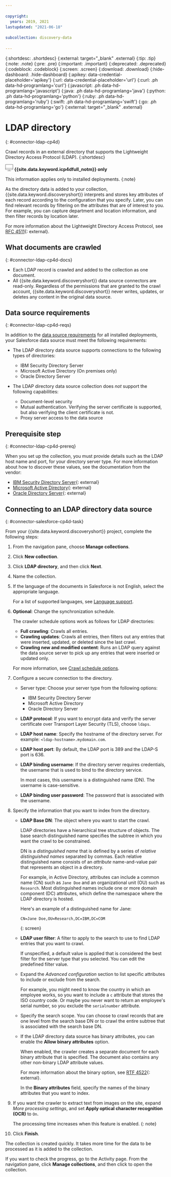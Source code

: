```yaml
---

copyright:
  years: 2019, 2021
lastupdated: "2021-06-18"

subcollection: discovery-data

---
```


{:shortdesc: .shortdesc}
{:external: target="_blank" .external}
{:tip: .tip}
{:note: .note}
{:pre: .pre}
{:important: .important}
{:deprecated: .deprecated}
{:codeblock: .codeblock}
{:screen: .screen}
{:download: .download}
{:hide-dashboard: .hide-dashboard}
{:apikey: data-credential-placeholder='apikey'} 
{:url: data-credential-placeholder='url'}
{:curl: .ph data-hd-programlang='curl'}
{:javascript: .ph data-hd-programlang='javascript'}
{:java: .ph data-hd-programlang='java'}
{:python: .ph data-hd-programlang='python'}
{:ruby: .ph data-hd-programlang='ruby'}
{:swift: .ph data-hd-programlang='swift'}
{:go: .ph data-hd-programlang='go'}
{:external: target="_blank" .external}


# LDAP directory
{: #connector-ldap-cp4d}

Crawl records in an external directory that supports the Lightweight Directory Access Protocol (LDAP).
{:shortdesc}

![Cloud Pak for Data only](images/desktop.png) **{{site.data.keyword.icp4dfull_notm}} only**

This information applies only to installed deployments.
{:note}

As the directory data is added to your collection, {{site.data.keyword.discoveryshort}} interprets and stores key attributes of each record according to the configuration that you specify. Later, you can find relevant records by filtering on the attributes that are of interest to you. For example, you can capture department and location information, and then filter records by location later.

For more information about the Lightweight Directory Access Protocol, see [RFC 4511](https://datatracker.ietf.org/doc/html/rfc4511){: external}.

## What documents are crawled
{: #connector-ldap-cp4d-docs}

- Each LDAP record is crawled and added to the collection as one document.
- All {{site.data.keyword.discoveryshort}} data source connectors are read-only. Regardless of the permissions that are granted to the crawl account, {{site.data.keyword.discoveryshort}} never writes, updates, or deletes any content in the original data source.

## Data source requirements
{: #connector-ldap-cp4d-reqs}

In addition to the [data source requirements](/docs/discovery-data?topic=discovery-data-collection-types#requirements) for all installed deployments, your Salesforce data source must meet the following requirements:

- The LDAP directory data source supports connections to the following types of directories:

  - IBM Security Directory Server
  - Microsoft Active Directory (On premises only)
  - Oracle Directory Server

- The LDAP directory data source collection does *not* support the following capabilities:

  - Document-level security
  - Mutual authentication. Verifying the server certificate is supported, but also verifying the client certificate is not.
  - Proxy server access to the data source

## Prerequisite step
{: #connector-ldap-cp4d-prereq}

When you set up the collection, you must provide details such as the LDAP host name and port, for your directory server type. For more information about how to discover these values, see the documentation from the vendor:

- [IBM Security Directory Server](https://www.ibm.com/docs/en/sdse/6.4.0?topic=do-security-directory-server-overview){: external}
- [Microsoft Active Directory](https://docs.microsoft.com/en-us/machine-learning-server/operationalize/configure-authentication#active-directory-and-ldapldap-s){: external}
- [Oracle Directory Server](https://docs.oracle.com/cd/E20295_01/html/821-1220/bcalm.html#scrolltoc){: external}

## Connecting to an LDAP directory data source
{: #connector-salesforce-cp4d-task}

From your {{site.data.keyword.discoveryshort}} project, complete the following steps:

1.  From the navigation pane, choose **Manage collections**.
1.  Click **New collection**.
1.  Click **LDAP directory**, and then click **Next**.
1.  Name the collection.
1.  If the language of the documents in Salesforce is not English, select the appropriate language.

    For a list of supported languages, see [Language support](/docs/discovery-data?topic=discovery-data-language-support).
1.  **Optional**: Change the synchronization schedule. 

    The crawler schedule options work as follows for LDAP directories:

    - **Full crawling**: Crawls all entries.
    - **Crawling updates**: Crawls all entries, then filters out any entries that were inserted, updated, or deleted since the last crawl.
    - **Crawling new and modified content**: Runs an LDAP query against the data source server to pick up any entries that were inserted or updated only.

    For more information, see [Crawl schedule options](/docs/discovery-data?topic=discovery-data-collections#crawlschedule).
1.  Configure a secure connection to the directory.

    - Server type: Choose your server type from the following options:

      - IBM Security Directory Server
      - Microsoft Active Directory
      - Oracle Directory Server
      
    - **LDAP protocol**: If you want to encrypt data and verify the server certificate over Transport Layer Security (TLS), choose `ldaps`.
    - **LDAP host name**: Specify the hostname of the directory server. For example: `<ldap-hostname>.mydomain.com`.
    - **LDAP host port**: By default, the LDAP port is 389 and the LDAP-S port is 636.
    - **LDAP binding username**: If the directory server requires credentials, the username that is used to bind to the directory service.
    
      In most cases, this username is a distinguished name (DN). The username is case-sensitive.
    - **LDAP binding user password**: The password that is associated with the username.
1.  Specify the information that you want to index from the directory.

    - **LDAP Base DN**: The object where you want to start the crawl. 
    
      LDAP directories have a hierarchical tree structure of objects. The base search distinguished name specifies the subtree in which you want the crawl to be constrained.
    
      DN is a *distinguished name* that is defined by a series of *relative distinguished names* separated by commas. Each relative distinguished name consists of an *attribute* name-and-value pair that represents an object in a directory. 
      
      For example, in Active Directory, attributes can include a common name (CN) such as `Jane Doe` and an organizational unit (OU) such as `Research`. Most distinguished names include one or more domain component (DC) attributes, which define the namespace where the LDAP directory is hosted.
    
      Here's an example of a distinguished name for Jane:

      ```
      CN=Jane Doe,OU=Research,DC=IBM,DC=COM
      ```
      {: screen}

    - **LDAP user filter**: A filter to apply to the search to use to find LDAP entries that you want to crawl. 
    
      If unspecified, a default value is applied that is considered the best filter for the server type that you selected. You can edit the predefined filter value.

    - Expand the *Advanced configuration* section to list specific attributes to include or exclude from the search.

      For example, you might need to know the country in which an employee works, so you want to include a `c` attribute that stores the ISO country code. Or maybe you never want to return an employee's serial number, so you exclude the `serialnumber` attribute.

    - Specify the search scope. You can choose to crawl records that are one level from the search base DN or to crawl the entire subtree that is associated with the search base DN.

    - If the LDAP directory data source has binary attributes, you can enable the **Allow binary attributes** option.
    
      When enabled, the crawler creates a separate document for each binary attribute that is specified. The document also contains any other non-binary LDAP attribute values. 
      
      For more information about the binary option, see [RTF 4522](https://datatracker.ietf.org/doc/html/rfc4522){: external}.

      In the **Binary attributes** field, specify the names of the binary attributes that you want to index.
1.  If you want the crawler to extract text from images on the site, expand *More processing settings*, and set **Apply optical character recognition (OCR)** to `On`.

    The processing time increases when this feature is enabled.
    {: note}
1. Click **Finish**.

The collection is created quickly. It takes more time for the data to be processed as it is added to the collection. 

If you want to check the progress, go to the Activity page. From the navigation pane, click **Manage collections**, and then click to open the collection.

